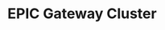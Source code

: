 ---
title: "EPIC Gateway Cluster"
linkTitle: "EPIC Clusters"
weight: 30
description: >
 Creating and managing a Gateway Cluster for development or production
---